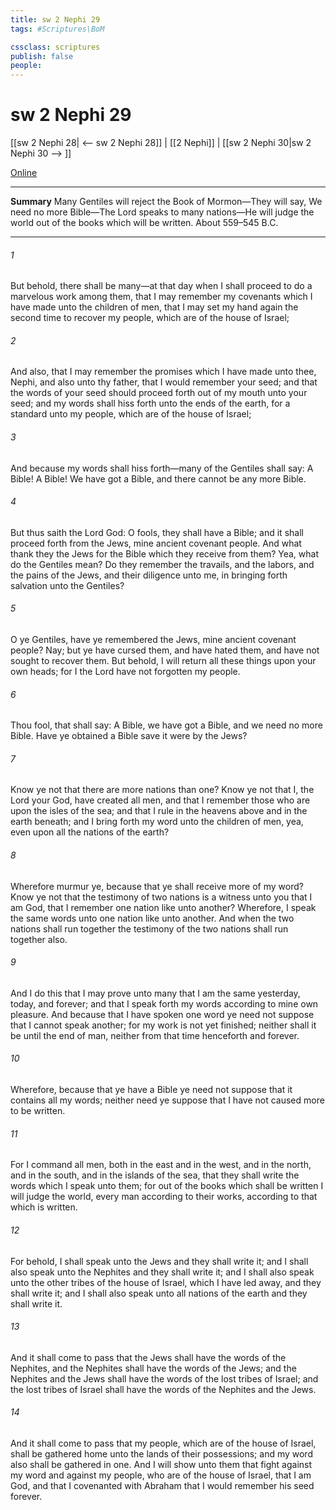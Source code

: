 ```yaml
---
title: sw 2 Nephi 29
tags: #Scriptures\BoM

cssclass: scriptures
publish: false
people:
---
```


# sw 2 Nephi 29
[[sw 2 Nephi 28| <-- sw 2 Nephi 28]] | [[2 Nephi]] | [[sw 2 Nephi 30|sw 2 Nephi 30 --> ]]

[Online](https://churchofjesuschrist.org/study/scriptures/bofm/2-ne/29?lang=eng)

---
__Summary__
Many Gentiles will reject the Book of Mormon—They will say, We need no more Bible—The Lord speaks to many nations—He will judge the world out of the books which will be written. About 559–545 B.C.

---
###### 1 
But behold, there shall be many—at that day when I shall proceed to do a marvelous work among them, that I may remember my covenants which I have made unto the children of men, that I may set my hand again the second time to recover my people, which are of the house of Israel;

###### 2 
And also, that I may remember the promises which I have made unto thee, Nephi, and also unto thy father, that I would remember your seed; and that the words of your seed should proceed forth out of my mouth unto your seed; and my words shall hiss forth unto the ends of the earth, for a standard unto my people, which are of the house of Israel;

###### 3 
And because my words shall hiss forth—many of the Gentiles shall say: A Bible! A Bible! We have got a Bible, and there cannot be any more Bible.

###### 4 
But thus saith the Lord God: O fools, they shall have a Bible; and it shall proceed forth from the Jews, mine ancient covenant people. And what thank they the Jews for the Bible which they receive from them? Yea, what do the Gentiles mean? Do they remember the travails, and the labors, and the pains of the Jews, and their diligence unto me, in bringing forth salvation unto the Gentiles?

###### 5 
O ye Gentiles, have ye remembered the Jews, mine ancient covenant people? Nay; but ye have cursed them, and have hated them, and have not sought to recover them. But behold, I will return all these things upon your own heads; for I the Lord have not forgotten my people.

###### 6 
Thou fool, that shall say: A Bible, we have got a Bible, and we need no more Bible. Have ye obtained a Bible save it were by the Jews?

###### 7 
Know ye not that there are more nations than one? Know ye not that I, the Lord your God, have created all men, and that I remember those who are upon the isles of the sea; and that I rule in the heavens above and in the earth beneath; and I bring forth my word unto the children of men, yea, even upon all the nations of the earth?

###### 8 
Wherefore murmur ye, because that ye shall receive more of my word? Know ye not that the testimony of two nations is a witness unto you that I am God, that I remember one nation like unto another? Wherefore, I speak the same words unto one nation like unto another. And when the two nations shall run together the testimony of the two nations shall run together also.

###### 9 
And I do this that I may prove unto many that I am the same yesterday, today, and forever; and that I speak forth my words according to mine own pleasure. And because that I have spoken one word ye need not suppose that I cannot speak another; for my work is not yet finished; neither shall it be until the end of man, neither from that time henceforth and forever.

###### 10 
Wherefore, because that ye have a Bible ye need not suppose that it contains all my words; neither need ye suppose that I have not caused more to be written.

###### 11 
For I command all men, both in the east and in the west, and in the north, and in the south, and in the islands of the sea, that they shall write the words which I speak unto them; for out of the books which shall be written I will judge the world, every man according to their works, according to that which is written.

###### 12 
For behold, I shall speak unto the Jews and they shall write it; and I shall also speak unto the Nephites and they shall write it; and I shall also speak unto the other tribes of the house of Israel, which I have led away, and they shall write it; and I shall also speak unto all nations of the earth and they shall write it.

###### 13 
And it shall come to pass that the Jews shall have the words of the Nephites, and the Nephites shall have the words of the Jews; and the Nephites and the Jews shall have the words of the lost tribes of Israel; and the lost tribes of Israel shall have the words of the Nephites and the Jews.

###### 14 
And it shall come to pass that my people, which are of the house of Israel, shall be gathered home unto the lands of their possessions; and my word also shall be gathered in one. And I will show unto them that fight against my word and against my people, who are of the house of Israel, that I am God, and that I covenanted with Abraham that I would remember his seed forever.

